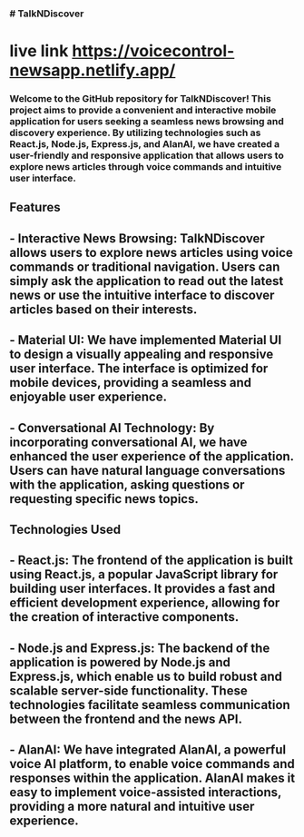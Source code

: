 
### # TalkNDiscover

# live link https://voicecontrol-newsapp.netlify.app/

### Welcome to the GitHub repository for TalkNDiscover! This project aims to provide a convenient and interactive mobile application for users seeking a seamless news browsing and discovery experience. By utilizing technologies such as React.js, Node.js, Express.js, and AlanAI, we have created a user-friendly and responsive application that allows users to explore news articles through voice commands and intuitive user interface.

## Features

 ## - Interactive News Browsing: TalkNDiscover allows users to explore news articles using voice commands or traditional navigation. Users can simply ask the application to read out the latest news or use the intuitive interface to discover articles based on their interests.

## - Material UI: We have implemented Material UI to design a visually appealing and responsive user interface. The interface is optimized for mobile devices, providing a seamless and enjoyable user experience.

## - Conversational AI Technology: By incorporating conversational AI, we have enhanced the user experience of the application. Users can have natural language conversations with the application, asking questions or requesting specific news topics.

## Technologies Used

## - React.js: The frontend of the application is built using React.js, a popular JavaScript library for building user interfaces. It provides a fast and efficient development experience, allowing for the creation of interactive components.

## - Node.js and Express.js: The backend of the application is powered by Node.js and Express.js, which enable us to build robust and scalable server-side functionality. These technologies facilitate seamless communication between the frontend and the news API.

## - AlanAI: We have integrated AlanAI, a powerful voice AI platform, to enable voice commands and responses within the application. AlanAI makes it easy to implement voice-assisted interactions, providing a more natural and intuitive user experience.







